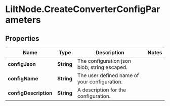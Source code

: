 # LiltNode.CreateConverterConfigParameters

## Properties

Name | Type | Description | Notes
------------ | ------------- | ------------- | -------------
**configJson** | **String** | The configuration json blob, string escaped. | 
**configName** | **String** | The user defined name of your configuration. | 
**configDescription** | **String** | A description for the configuration. | 


